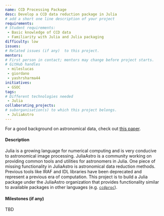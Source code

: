 ```yaml
---
name: CCD Processing Package
desc: Develop a CCD data reduction package in Julia
# add a short one line description of your project
requirements:
# Student requirements:
 - Basic knowledge of CCD data
 - Familiarity with Julia and Julia packaging
difficulty: low
issues:
# Related issues (if any)  to this project.
mentors:
# First person in contact; mentors may change before project starts.
# GitHub handles
 - mileslucas
 - giordano
 - yashrsharma44
initiatives:
 - GSOC
tags:
# Different technologies needed
 - Julia
collaborating_projects:
# suborganisation(s) to which this project belongs.
 - JuliaAstro
---
```


For a good background on astronomical data, check out [this paper](https://arxiv.org/abs/1905.13189). 

#### Description

Julia is a growing language for numerical computing and is very conducive to astronomical image processing. JuliaAstro is a community working on providing common tools and utilities for astronomers in Julia. One piece of missing functionality in JuliaAstro is astronomical data reduction methods. Previous tools like IRAF and IDL libraries have been deprecated and represent a previous era of computation. This project is to build a Julia package under the JuliaAstro organization that provides functionality similar to available packages in other languages (e.g. [`ccdproc`](https://ccdproc.readthedocs.io/)).

#### Milestones (if any)

TBD
